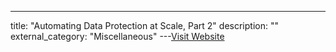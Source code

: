 ---
title: "Automating Data Protection at Scale, Part 2"
description: ""
external_category: "Miscellaneous"
---[Visit Website](https://medium.com/airbnb-engineering/automating-data-protection-at-scale-part-2-c2b8d2068216)

